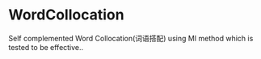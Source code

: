 # WordCollocation
Self complemented Word Collocation(词语搭配) using MI method which is tested to be effective..
